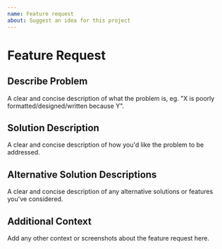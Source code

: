 ```yaml
---
name: Feature request
about: Suggest an idea for this project
---
```


# Feature Request

## Describe Problem

A clear and concise description of what the problem is, eg. "X is poorly formatted/designed/written because Y".

## Solution Description

A clear and concise description of how you'd like the problem to be addressed.

## Alternative Solution Descriptions

A clear and concise description of any alternative solutions or features you've considered.

## Additional Context

Add any other context or screenshots about the feature request here.
